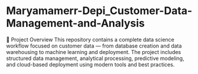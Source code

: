 # Maryamamerr-Depi_Customer-Data-Management-and-Analysis
📌 Project Overview
This repository contains a complete data science workflow focused on customer data — from database creation and data warehousing to machine learning and deployment. The project includes structured data management, analytical processing, predictive modeling, and cloud-based deployment using modern tools and best practices.
